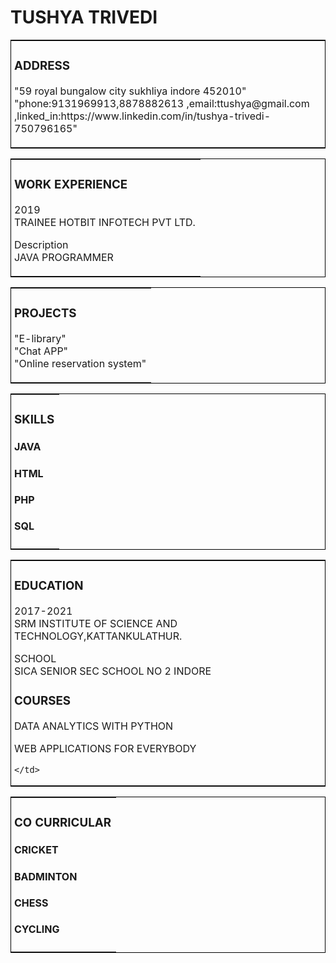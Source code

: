 <html>
<head><title>TUSHYA TRIVEDI' RESUME</title></head>
<body>
<h1>TUSHYA TRIVEDI</h1>
<table style="border:1px solid black;width:100%">
<tbody><tr>
<td style="width:100%;padding-left:5px;">
<h3>ADDRESS</h3>
<p>
"59 royal bungalow city sukhliya indore 452010"
<br>
"phone:9131969913,8878882613 ,email:ttushya@gmail.com ,linked_in:https://www.linkedin.com/in/tushya-trivedi-750796165"
</p>
</td>
</tr>
</tbody></table>

<table style="border:1px solid black;width:100%">
<tbody><tr>
<td style="width:100%;padding-left:5px;">
    <h3>WORK EXPERIENCE</h3>
    <p>2019<br>
    TRAINEE HOTBIT INFOTECH PVT LTD.</p>
    <p>Description<br>
    JAVA PROGRAMMER
    </p>
    </td>
    </tr>
</tbody></table>
<table style="border:1px solid black;width:100%">
<tbody><tr>
<td style="width:100%;padding-left:5px;">
    <h3>PROJECTS</h3>
    <p>"E-library"<br>
       "Chat APP"<br>
       "Online reservation system"
    </p>
    </td>
    </tr>
</tbody></table>

<table style="border:1px solid black;width:100%">
  <tbody><tr>
    <td style="width:100%;padding-left:5px;">
    <h3><B>SKILLS</B></h3>
    <h4>JAVA</h4>
    <h4>HTML</h4>
    <h4>PHP</h4>
    <h4>SQL</h4>
    </td>
  </tr>
</tbody></table>
<table style="border:1px solid black;width:100%">
  <tbody><tr>
    <td style="width:100%;padding-left:5px;">
    <h3>EDUCATION</h3>
    <p>2017-2021<br>
    SRM INSTITUTE OF SCIENCE AND TECHNOLOGY,KATTANKULATHUR.</p>
    <p>SCHOOL<br>
    SICA SENIOR SEC SCHOOL NO 2 INDORE</p>
    <h3>COURSES</h3>
    <p>
    DATA ANALYTICS WITH PYTHON</p>
    <p>
    WEB APPLICATIONS FOR EVERYBODY</p>
    
    </td>
  </tr>
</tbody></table>
<table style="border:1px solid black;width:100%">
  <tbody><tr>
    <td style="width:100%;padding-left:5px;">
    <h3><B>CO CURRICULAR</B></h3>
    <h4>CRICKET</h4>
    <h4>BADMINTON</h4>
    <h4>CHESS</h4>
    <h4>CYCLING</h4>
    </td>
  </tr>
</tbody></table>
</body>
</html>
